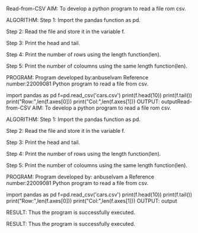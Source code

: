 Read-from-CSV
AIM:
To develop a python program to read a file rom csv.

ALGORITHM:
Step 1:
Import the pandas function as pd.

Step 2:
Read the file and store it in the variable f.

Step 3:
Print the head and tail.

Step 4:
Print the number of rows using the length function(len).

Step 5:
Print the number of coloumns using the same length function(len).

PROGRAM:
Program developed by:anbuselvam
Reference number:22009081
Python program to read a file from csv.

import pandas as pd
f=pd.read_csv('cars.csv')
print(f.head(10))
print(f.tail())
print("Row:",len(f.axes[0]))
print("Col:",len(f.axes[1]))
OUTPUT:
outputRead-from-CSV
AIM:
To develop a python program to read a file rom csv.

ALGORITHM:
Step 1:
Import the pandas function as pd.

Step 2:
Read the file and store it in the variable f.

Step 3:
Print the head and tail.

Step 4:
Print the number of rows using the length function(len).

Step 5:
Print the number of coloumns using the same length function(len).

PROGRAM:
Program developed by: anbuselvam  a
Reference number:22009081
Python program to read a file from csv.

import pandas as pd
f=pd.read_csv('cars.csv')
print(f.head(10))
print(f.tail())
print("Row:",len(f.axes[0]))
print("Col:",len(f.axes[1]))
OUTPUT:
output

RESULT:
Thus the program is successfully executed.



RESULT:
Thus the program is successfully executed.

